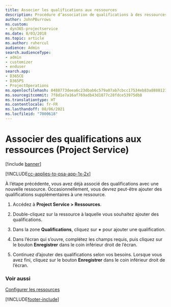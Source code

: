 ```yaml
---
title: Associer les qualifications aux ressources
description: Procédure d’association de qualifications à des ressources spécifiques dans Project Service
author: JohnPBurrows
ms.custom:
- dyn365-projectservice
ms.date: 8/03/2018
ms.topic: article
ms.author: ruhercul
audience: Admin
search.audienceType:
- admin
- customizer
- enduser
search.app:
- D365CE
- D365PS
- ProjectOperations
ms.openlocfilehash: 0488773deea6c23dbab6c579a07ab7cbcc17534eb83a8888121160865cfd2706
ms.sourcegitcommit: 7f8d1e7a16af769adb43d1877c28fdce53975db8
ms.translationtype: HT
ms.contentlocale: fr-FR
ms.lasthandoff: 08/06/2021
ms.locfileid: "7000618"
---
```

# <a name="associate-skills-with-resources-project-service"></a>Associer des qualifications aux ressources (Project Service)

[!include [banner](../includes/psa-now-project-operations.md)]

[!INCLUDE[cc-applies-to-psa-app-1x-2x](../includes/cc-applies-to-psa-app-1x-2x.md)]

À l’étape précédente, vous avez déjà associé des qualifications avec une nouvelle ressource. Occasionnellement, vous devrez peut-être ajouter des qualifications supplémentaires à une ressource.  
  
1.  Accédez à **Project Service > Ressources**.  
  
2.  Double-cliquez sur la ressource à laquelle vous souhaitez ajouter des qualifications.  
  
3.  Dans la zone **Qualifications**, cliquez sur **+** pour ajouter une qualification.  
  
4.  Dans l’écran qui s’ouvre, complétez les champs requis, puis cliquez sur le bouton **Enregistrer** dans le coin inférieur droit de l’écran.  
  
5.  Continuez d’ajouter des qualifications selon vos besoins. Lorsque vous avez fini, cliquez sur le bouton **Enregistrer** dans le coin inférieur droit de l’écran.  
  
### <a name="see-also"></a>Voir aussi  
 [Configurer les ressources](../psa/set-up-resources.md)


[!INCLUDE[footer-include](../includes/footer-banner.md)]